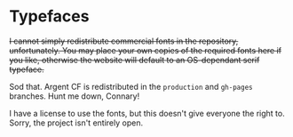 # Typefaces

~~I cannot simply redistribute commercial fonts in the repository, unfortunately. You may place your own copies of the required fonts here if you like, otherwise the website will default to an OS-dependant serif typeface.~~

Sod that. Argent CF is redistributed in the `production` and `gh-pages` branches. Hunt me down, Connary!

I have a license to use the fonts, but this doesn't give everyone the right to. Sorry, the project isn't entirely open.
